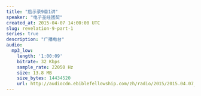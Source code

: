```yaml
---
title: "启示录9章1讲"
speaker: "电子圣经团契"
created_at: 2015-04-07 14:00:00 UTC
slug: revelation-9-part-1
series: true
description: "广播电台"
audio:
  mp3_low:
    length: '1:00:09'
    bitrate: 32 Kbps
    sample_rate: 22050 Hz
    size: 13.8 MB
    size_bytes: 14434520
    url: http://audiocdn.ebiblefellowship.com/zh/radio/2015/2015.04.07_EBF_-_Revelation_9_Part_1.mp3
---
```

